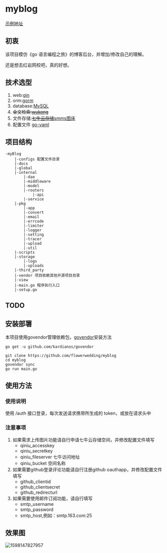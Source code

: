 # myblog

[示例地址](http://67.216.221.42/)

## 初衷

该项目模仿《go 语言编程之旅》的博客后台，并增加/修改自己的理解。

还是想去红岩网校吧，真的好想。

## 技术选型

1. web:[gin](https://github.com/gin-gonic/gin)
2. orm:[gorm](https://github.com/jinzhu/gorm)
3. database:[MySQL](https://github.com/mattn/go-sqlite3)
4. ~~全文检索:[wukong](https://github.com/huichen/wukong)~~
5. 文件存储:~~[七牛云存储](https://www.qiniu.com/)~~[smms图床](https://sm.ms/)
6. 配置文件 [go-yaml](https://github.com/go-yaml/yaml)

## 项目结构

```
-myBlog
    |-configs 配置文件目录
    |-docs
    |-global
    |-internal
        |-dao
        |-middleware
        |-model
        |-routers
            |-api
        |-service
    |-pkg
        |-app
        |-convert
        |-email
        |-errcode
        |-limiter
        |-logger
        |-setting
        |-tracer
        |-upload
        |-util
    |-scripts
    |-storage
        |-logs
        |-uploads
    |-third_party
    |-vendor 项目依赖其他开源项目目录
    |-view
    |-main.go 程序执行入口
    |-setup.go
```

## TODO



## 安装部署

本项目使用govendor管理依赖包，[govendor](https://github.com/kardianos/govendor)安装方法

```
go get -u github.com/kardianos/govendor
```

```
git clone https://github.com/flowerwedding/myblog
cd myblog
govendor sync
go run main.go
```

## 使用方法

### 使用说明

使用 /auth 接口登录，每次发送请求携带所生成的 token，或放在请求头中

### 注意事项

1. 如果需求上传图片功能请自行申请七牛云存储空间，并修改配置文件填写
   -  qiniu_accesskey
   -  qiniu_secretkey
   -  qiniu_fileserver 七牛访问地址
   -  qiniu_bucket 空间名称
2. 如果需要github登录评论功能请自行注册github oauthapp，并修改配置文件填写
   - github_clientid
   - github_clientsecret
   - github_redirecturl
3. 如果需要使用邮件订阅功能，请自行填写
   - smtp_username
   - smtp_password
   - smtp_host,例如：smtp.163.com:25

## 效果图

![1598147827957](https://github.com/flowerwedding/myBlog/view/img/main.go)
